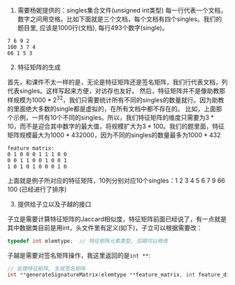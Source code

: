 1. 需要杨妮提供的：singles集合文件(unsigned int类型)
每一行代表一个文档，数字之间用空格。比如下面就是三个文档，每个文档有四个singles。我们的题目里, 应该是1000行(文档), 每行493个数字(single)。

```clike
7 6 9 2
100 3 7 4
66 1 5 3
```

2. 特征矩阵的生成

首先，和课件不太一样的是，无论是特征矩阵还是签名矩阵，我们行代表文档，列代表singles。这样写起来方便，对访存也友好。
然后，特征矩阵并不是像助教那样规模为$1000 * 2^{32}$，我们只需要统计所有不同的singles的数量就行。因为助教的里面绝大多数的single都是虚拟的，在所有文档中都不存在的。
比如，上面那个示例，一共有10个不同的singles。所以，我们特征矩阵的维度只需要为$3 * 10$，而不是迎合其中数字的最大值，将规模扩大为$3 * 100$。我们的题里面，特征矩阵规模最大为$1000 * 432000$，因为不同的singles的数量最多为$1000 * 432$

```clike
feature matrix:
0 1 0 0 0 1 1 1 0 0 
0 0 1 1 0 0 1 0 0 1
1 0 1 0 1 0 0 0 1 0
```

上面就是例子所对应的特征矩阵，10列分别对应10个singles：1 2 3 4 5 6 7 9 66 100 (已经进行了排序)

3. 提供给子立以及子越的接口

子立是需要计算特征矩阵的Jaccard相似度，特征矩阵前面已经说了，有一点就是其中数据类目前是用int，头文件里有定义(如下)，子立可以根据需要改：

```cpp
typedef int elemtype;  // 特征矩阵元素类型, 后期可以修改
```

子越是需要对签名矩阵操作，我这里返回的是`int **`: 

```cpp
// 处理特征矩阵, 生成签名矩阵
int **generateSignatureMatrix(elemtype **feature_matrix, int feature_dim);
```
